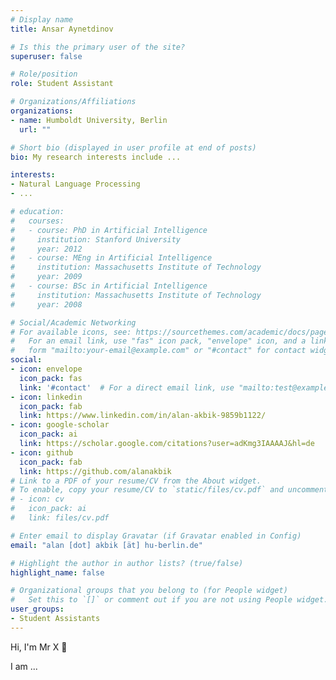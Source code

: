 ```yaml
---
# Display name
title: Ansar Aynetdinov

# Is this the primary user of the site?
superuser: false

# Role/position
role: Student Assistant

# Organizations/Affiliations
organizations:
- name: Humboldt University, Berlin
  url: ""

# Short bio (displayed in user profile at end of posts)
bio: My research interests include ...

interests:
- Natural Language Processing
- ...

# education:
#   courses:
#   - course: PhD in Artificial Intelligence
#     institution: Stanford University
#     year: 2012
#   - course: MEng in Artificial Intelligence
#     institution: Massachusetts Institute of Technology
#     year: 2009
#   - course: BSc in Artificial Intelligence
#     institution: Massachusetts Institute of Technology
#     year: 2008

# Social/Academic Networking
# For available icons, see: https://sourcethemes.com/academic/docs/page-builder/#icons
#   For an email link, use "fas" icon pack, "envelope" icon, and a link in the
#   form "mailto:your-email@example.com" or "#contact" for contact widget.
social:
- icon: envelope
  icon_pack: fas
  link: '#contact'  # For a direct email link, use "mailto:test@example.org".
- icon: linkedin
  icon_pack: fab
  link: https://www.linkedin.com/in/alan-akbik-9859b1122/
- icon: google-scholar
  icon_pack: ai
  link: https://scholar.google.com/citations?user=adKmg3IAAAAJ&hl=de
- icon: github
  icon_pack: fab
  link: https://github.com/alanakbik
# Link to a PDF of your resume/CV from the About widget.
# To enable, copy your resume/CV to `static/files/cv.pdf` and uncomment the lines below.
# - icon: cv
#   icon_pack: ai
#   link: files/cv.pdf

# Enter email to display Gravatar (if Gravatar enabled in Config)
email: "alan [dot] akbik [ät] hu-berlin.de"

# Highlight the author in author lists? (true/false)
highlight_name: false

# Organizational groups that you belong to (for People widget)
#   Set this to `[]` or comment out if you are not using People widget.
user_groups:
- Student Assistants
---
```


Hi, I'm Mr X :wave: <br>

I am ...
